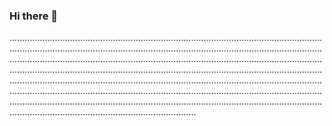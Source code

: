 ### Hi there 👋

..............................................................................................................................................................................................................................................................................................................................................................................................................................................................................................................................................................................................................................................................................................................................................................................................................................................................................................................................................................................